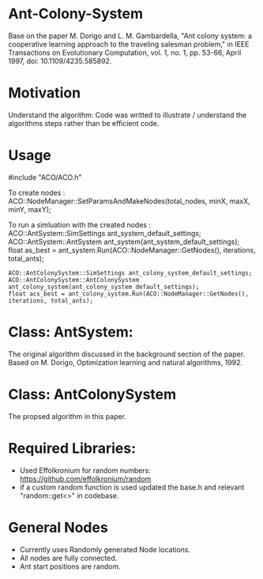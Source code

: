 # Ant-Colony-System
Base on the paper M. Dorigo and L. M. Gambardella, "Ant colony system: a cooperative learning approach to the traveling salesman problem," in IEEE Transactions on Evolutionary Computation, vol. 1, no. 1, pp. 53-66, April 1997, doi: 10.1109/4235.585892.

# Motivation
Understand the algorithm: Code was writted to illustrate / understand the algorithms steps rather than be efficient code.

# Usage 
#include "ACO/ACO.h"

To create nodes :
    ACO::NodeManager::SetParamsAndMakeNodes(total_nodes, minX, maxX, minY, maxY); 

To run a simluation with the created nodes :	
    ACO::AntSystem::SimSettings ant_system_default_settings;
    ACO::AntSystem::AntSystem ant_system(ant_system_default_settings);	
    float as_best = ant_system.Run(ACO::NodeManager::GetNodes(), iterations, total_ants);

    ACO::AntColonySystem::SimSettings ant_colony_system_default_settings;
    ACO::AntColonySystem::AntColonySystem ant_colony_system(ant_colony_system_default_settings);
    float acs_best = ant_colony_system.Run(ACO::NodeManager::GetNodes(), iterations, total_ants);

# Class: AntSystem: 
The original algorithm discussed in the background section of the paper. Based on M. Dorigo, Optimization learning and natural algorithms, 1992.

# Class: AntColonySystem
The propsed algorithm in this paper.

# Required Libraries:
 - Used Effolkronium for random numbers: https://github.com/effolkronium/random
 - if a custom random function is used updated the base.h and relevant "random::get<>" in codebase.

# General Nodes
 - Currently uses Randomly generated Node locations.
 - All nodes are fully connected.
 - Ant start positions are random.

